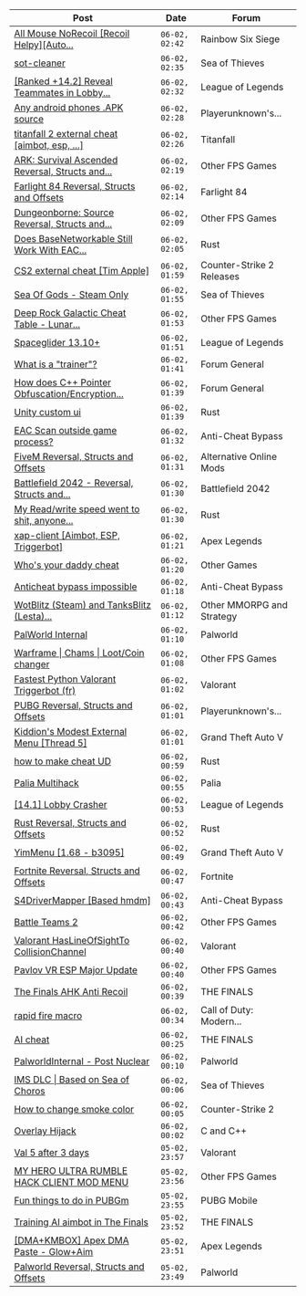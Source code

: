 |Post|Date|Forum|
|----|----|-----|
|[All Mouse NoRecoil \[Recoil Helpy\]\[Auto...](https://www.unknowncheats.me/forum/rainbow-six-siege/620039-mouse-norecoil-recoil-helpy-auto-config-probably-ud-universal.html)|`06-02, 02:42`|Rainbow Six Siege|
|[sot-cleaner](https://www.unknowncheats.me/forum/sea-of-thieves/622216-sot-cleaner.html)|`06-02, 02:35`|Sea of Thieves|
|[\[Ranked +14.2\] Reveal Teammates in Lobby...](https://www.unknowncheats.me/forum/league-of-legends/523020-ranked-14-2-reveal-teammates-lobby-updated.html)|`06-02, 02:32`|League of Legends|
|[Any android phones .APK source](https://www.unknowncheats.me/forum/playerunknown-s-battlegrounds/622289-android-phones-apk-source.html)|`06-02, 02:28`|Playerunknown's...|
|[titanfall 2 external cheat \[aimbot, esp, ...\]](https://www.unknowncheats.me/forum/titanfall/469406-titanfall-2-external-cheat-aimbot-esp.html)|`06-02, 02:26`|Titanfall|
|[ARK: Survival Ascended Reversal, Structs and...](https://www.unknowncheats.me/forum/other-fps-games/608333-ark-survival-ascended-reversal-structs-offsets.html)|`06-02, 02:19`|Other FPS Games|
|[Farlight 84 Reversal, Structs and Offsets](https://www.unknowncheats.me/forum/farlight-84-a/580566-farlight-84-reversal-structs-offsets.html)|`06-02, 02:14`|Farlight 84|
|[Dungeonborne: Source Reversal, Structs and...](https://www.unknowncheats.me/forum/other-fps-games/622310-dungeonborne-source-reversal-structs-offsets.html)|`06-02, 02:09`|Other FPS Games|
|[Does BaseNetworkable Still Work With EAC...](https://www.unknowncheats.me/forum/rust/622477-basenetworkable-eac-enabled.html)|`06-02, 02:05`|Rust|
|[CS2 external cheat \[Tim Apple\]](https://www.unknowncheats.me/forum/counter-strike-2-releases/609206-cs2-external-cheat-tim-apple.html)|`06-02, 01:59`|Counter-Strike 2 Releases|
|[Sea Of Gods - Steam Only](https://www.unknowncheats.me/forum/sea-of-thieves/614719-sea-gods-steam.html)|`06-02, 01:55`|Sea of Thieves|
|[Deep Rock Galactic Cheat Table - Lunar...](https://www.unknowncheats.me/forum/other-fps-games/487947-deep-rock-galactic-cheat-table-lunar-update-2022-a.html)|`06-02, 01:53`|Other FPS Games|
|[Spaceglider 13.10+](https://www.unknowncheats.me/forum/league-of-legends/583987-spaceglider-13-10-a.html)|`06-02, 01:51`|League of Legends|
|[What is a "trainer"?](https://www.unknowncheats.me/forum/forum-general/622169-trainer.html)|`06-02, 01:41`|Forum General|
|[How does C++ Pointer Obfuscation/Encryption...](https://www.unknowncheats.me/forum/forum-general/619482-pointer-obfuscation-encryption.html)|`06-02, 01:39`|Forum General|
|[Unity custom ui](https://www.unknowncheats.me/forum/rust/622468-unity-custom-ui.html)|`06-02, 01:39`|Rust|
|[EAC Scan outside game process?](https://www.unknowncheats.me/forum/anti-cheat-bypass/622475-eac-scan-outside-game-process.html)|`06-02, 01:32`|Anti-Cheat Bypass|
|[FiveM Reversal, Structs and Offsets](https://www.unknowncheats.me/forum/alternative-online-mods/340232-fivem-reversal-structs-offsets.html)|`06-02, 01:31`|Alternative Online Mods|
|[Battlefield 2042 - Reversal, Structs and...](https://www.unknowncheats.me/forum/battlefield-2042-a/467604-battlefield-2042-reversal-structs-offsets.html)|`06-02, 01:30`|Battlefield 2042|
|[My Read/write speed went to shit, anyone...](https://www.unknowncheats.me/forum/rust/622474-read-write-speed-shit-idea.html)|`06-02, 01:30`|Rust|
|[xap-client \[Aimbot, ESP, Triggerbot\]](https://www.unknowncheats.me/forum/apex-legends/606842-xap-client-aimbot-esp-triggerbot.html)|`06-02, 01:21`|Apex Legends|
|[Who's your daddy cheat](https://www.unknowncheats.me/forum/other-games/621925-whos-daddy-cheat.html)|`06-02, 01:20`|Other Games|
|[Anticheat bypass impossible](https://www.unknowncheats.me/forum/anti-cheat-bypass/621815-anticheat-bypass-impossible.html)|`06-02, 01:18`|Anti-Cheat Bypass|
|[WotBlitz (Steam) and TanksBlitz (Lesta)...](https://www.unknowncheats.me/forum/other-mmorpg-and-strategy/618977-wotblitz-steam-tanksblitz-lesta-ray-cheat.html)|`06-02, 01:12`|Other MMORPG and Strategy|
|[PalWorld Internal](https://www.unknowncheats.me/forum/palworld/620394-palworld-internal.html)|`06-02, 01:10`|Palworld|
|[Warframe \| Chams \| Loot/Coin changer](https://www.unknowncheats.me/forum/other-fps-games/600451-warframe-chams-loot-coin-changer.html)|`06-02, 01:08`|Other FPS Games|
|[Fastest Python Valorant Triggerbot (fr)](https://www.unknowncheats.me/forum/valorant/612762-fastest-python-valorant-triggerbot-fr.html)|`06-02, 01:02`|Valorant|
|[PUBG Reversal, Structs and Offsets](https://www.unknowncheats.me/forum/playerunknown-s-battlegrounds/214976-pubg-reversal-structs-offsets.html)|`06-02, 01:01`|Playerunknown's...|
|[Kiddion's Modest External Menu \[Thread 5\]](https://www.unknowncheats.me/forum/grand-theft-auto-v/576854-kiddions-modest-external-menu-thread-5-a.html)|`06-02, 01:01`|Grand Theft Auto V|
|[how to make cheat UD](https://www.unknowncheats.me/forum/rust/621761-cheat-ud.html)|`06-02, 00:59`|Rust|
|[Palia Multihack](https://www.unknowncheats.me/forum/palia/596326-palia-multihack.html)|`06-02, 00:55`|Palia|
|[\[14.1\] Lobby Crasher](https://www.unknowncheats.me/forum/league-of-legends/620451-14-1-lobby-crasher.html)|`06-02, 00:53`|League of Legends|
|[Rust Reversal, Structs and Offsets](https://www.unknowncheats.me/forum/rust/164256-rust-reversal-structs-offsets.html)|`06-02, 00:52`|Rust|
|[YimMenu \[1.68 - b3095\]](https://www.unknowncheats.me/forum/grand-theft-auto-v/476972-yimmenu-1-68-b3095.html)|`06-02, 00:49`|Grand Theft Auto V|
|[Fortnite Reversal, Structs and Offsets](https://www.unknowncheats.me/forum/fortnite/235061-fortnite-reversal-structs-offsets.html)|`06-02, 00:47`|Fortnite|
|[S4DriverMapper \[Based hmdm\]](https://www.unknowncheats.me/forum/anti-cheat-bypass/606922-s4drivermapper-based-hmdm.html)|`06-02, 00:43`|Anti-Cheat Bypass|
|[Battle Teams 2](https://www.unknowncheats.me/forum/other-fps-games/622466-battle-teams-2-a.html)|`06-02, 00:42`|Other FPS Games|
|[Valorant HasLineOfSightTo CollisionChannel](https://www.unknowncheats.me/forum/valorant/622455-valorant-haslineofsightto-collisionchannel.html)|`06-02, 00:40`|Valorant|
|[Pavlov VR ESP Major Update](https://www.unknowncheats.me/forum/other-fps-games/620958-pavlov-vr-esp-major-update.html)|`06-02, 00:40`|Other FPS Games|
|[The Finals AHK Anti Recoil](https://www.unknowncheats.me/forum/the-finals/616379-finals-ahk-anti-recoil.html)|`06-02, 00:39`|THE FINALS|
|[rapid fire macro](https://www.unknowncheats.me/forum/call-of-duty-modern-warfare-iii/622370-rapid-fire-macro.html)|`06-02, 00:34`|Call of Duty: Modern...|
|[AI cheat](https://www.unknowncheats.me/forum/the-finals/621623-ai-cheat.html)|`06-02, 00:25`|THE FINALS|
|[PalworldInternal - Post Nuclear](https://www.unknowncheats.me/forum/palworld/621709-palworldinternal-post-nuclear.html)|`06-02, 00:10`|Palworld|
|[IMS DLC \| Based on Sea of Choros](https://www.unknowncheats.me/forum/sea-of-thieves/620837-ims-dlc-based-sea-choros.html)|`06-02, 00:06`|Sea of Thieves|
|[How to change smoke color](https://www.unknowncheats.me/forum/counter-strike-2-a/607639-change-smoke-color.html)|`06-02, 00:05`|Counter-Strike 2|
|[Overlay Hijack](https://www.unknowncheats.me/forum/c-and-c-/622463-overlay-hijack.html)|`06-02, 00:02`|C and C++|
|[Val 5 after 3 days](https://www.unknowncheats.me/forum/valorant/622224-val-5-3-days.html)|`05-02, 23:57`|Valorant|
|[MY HERO ULTRA RUMBLE HACK CLIENT MOD MENU](https://www.unknowncheats.me/forum/other-fps-games/617205-hero-ultra-rumble-hack-client-mod-menu.html)|`05-02, 23:56`|Other FPS Games|
|[Fun things to do in PUBGm](https://www.unknowncheats.me/forum/pubg-mobile/613563-fun-pubgm.html)|`05-02, 23:55`|PUBG Mobile|
|[Training AI aimbot in The Finals](https://www.unknowncheats.me/forum/the-finals/616898-training-ai-aimbot-finals.html)|`05-02, 23:52`|THE FINALS|
|[\[DMA+KMBOX\] Apex DMA Paste - Glow+Aim](https://www.unknowncheats.me/forum/apex-legends/622378-dma-kmbox-apex-dma-paste-glow-aim.html)|`05-02, 23:51`|Apex Legends|
|[Palworld Reversal, Structs and Offsets](https://www.unknowncheats.me/forum/palworld/620076-palworld-reversal-structs-offsets.html)|`05-02, 23:49`|Palworld|
